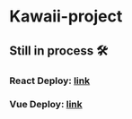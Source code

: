 # Kawaii-project
## Still in process 🛠️

### React Deploy: [link](https://kawaii-project-react.netlify.app/anime)
### Vue Deploy: [link](https://kawaii-project-vue.netlify.app/anime)
